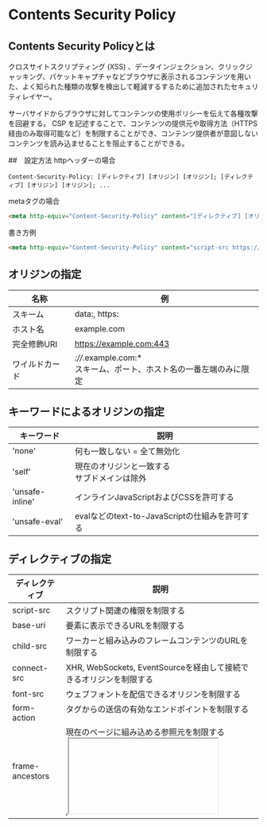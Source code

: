 # Contents Security Policy


## Contents Security Policyとは
クロスサイトスクリプティング (XSS) 、データインジェクション、クリックジャッキング、パケットキャプチャなどブラウザに表示されるコンテンツを用いた、よく知られた種類の攻撃を検出して軽減するするために追加されたセキュリティレイヤー。

サーバサイドからブラウザに対してコンテンツの使用ポリシーを伝えて各種攻撃を回避する。
CSP を記述することで、コンテンツの提供元や取得方法（HTTPS経由のみ取得可能など）を制限することができ、コンテンツ提供者が意図しないコンテンツを読み込ませることを阻止することができる。


##　設定方法
httpヘッダーの場合
```
Content-Security-Policy: [ディレクティブ] [オリジン] [オリジン]; [ディレクティブ] [オリジン] [オリジン]; ...
```


metaタグの場合
```html
<meta http-equiv="Content-Security-Policy" content="[ディレクティブ] [オリジン] [オリジン]; [ディレクティブ] [オリジン] [オリジン]; ...">
```

書き方例
```html
<meta http-equiv="Content-Security-Policy" content="script-src https://host1.com https://host2.com;">
```


## オリジンの指定
|名称|例|
|--|--|
|スキーム|data:, https:|
|ホスト名|example.com|
|完全修飾URI|https://example.com:443|
|ワイルドカード|*://*.example.com:*<br>スキーム、ポート、ホスト名の一番左端のみに限定|


## キーワードによるオリジンの指定
|キーワード|説明|
|--|--|
|'none'|何も一致しない = 全て無効化|
|'self'|現在のオリジンと一致する<br>サブドメインは除外|
|'unsafe-inline'|インラインJavaScriptおよびCSSを許可する|
|'unsafe-eval'|evalなどのtext-to-JavaScriptの仕組みを許可する|


## ディレクティブの指定
|ディレクティブ|説明|
|--|--|
|script-src|スクリプト関連の権限を制限する|
|base-uri|<base>要素に表示できるURLを制限する|
|child-src|ワーカーと組み込みのフレームコンテンツのURLを制限する|
|connect-src|XHR, WebSockets, EventSourceを経由して接続できるオリジンを制限する|
|font-src|ウェブフォントを配信できるオリジンを制限する|
|form-action|<form>タグからの送信の有効なエンドポイントを制限する|
|frame-ancestors|現在のページに組み込める参照元を制限する<br><frame>,<iframe>,<embed>,<applet>タグに適用される|
|img-src|画像を読み込み可能なオリジンを制限する|
|media-src|動画と音声を配信できるオリジンを制限する|
|object-src|Flashなどのプラグインの種類を制限する|
|plugin-types|ページで起動できるプラグインの種類を制限する|
|report-uri|コンテンツセキュリティポリシーが違反された時にレポートを送信するURLを指定する|
|style-src|スタイルシートのscript-srcに相当する|
|upgrade-insecure-requests|ユーザーエージェントに支持してURLスキーマを書き直し、HTTPをHTTPSに変更する|
|default-src|未指定の-srcディレクティブの大半に対してデフォルトを定義する|


## 参考
[Content-Security-Policyの概要メモ - Qiita]view-source:https://qiita.com/zabu/items/d2fbac1abc81eba38efb
[Content Security Policy - Mozilla | MDN]https://developer.mozilla.org/ja/docs/Mozilla/Add-ons/WebExtensions/Content_Security_Policy
[Contents Security Policy（CSP）のお勉強 - Qiita]https://qiita.com/o_Ozzzzk/items/c505b7dd20707eb4ee08